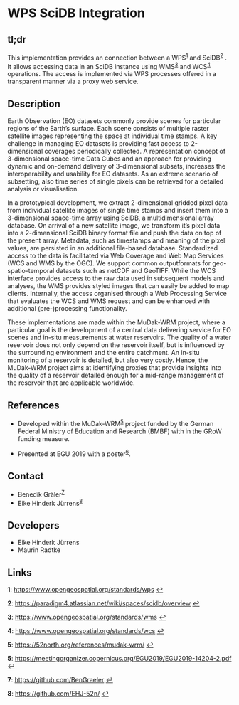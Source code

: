 # WPS SciDB Integration


## tl;dr

This implementation provides an connection between a
WPS<sup id="user-content-a1">[1](#user-content-f1)</sup>
and
SciDB<sup id="user-content-a2">[2](#user-content-f2)</sup>
. It allows accessing data in an SciDB instance using
WMS<sup id="user-content-a3">[3](#user-content-f3)</sup>
and
WCS<sup id="user-content-a4">[4](#user-content-f4)</sup>
operations. The access is implemented via WPS processes offered in a
transparent manner via a proxy web service.


## Description

Earth Observation (EO) datasets commonly provide scenes for particular
regions of the Earth’s surface. Each scene consists of multiple raster
satellite images representing the space at individual time stamps. A
key challenge in managing EO datasets is providing fast access to
2-dimensional coverages periodically collected. A representation concept
of 3-dimensional space-time Data Cubes and an approach for providing
dynamic and on-demand delivery of 3-dimensional subsets, increases the
interoperability and usability for EO datasets. As an extreme scenario of
subsetting, also time series of single pixels can be retrieved for a
detailed analysis or visualisation.


In a prototypical development, we extract 2-dimensional gridded pixel
data from individual satellite images of single time stamps and insert
them into a 3-dimensional space-time array using SciDB, a multidimensional
array database. On arrival of a new satellite image, we transform it’s
pixel data into a 2-dimensional SciDB binary format file and push the
data on top of the present array. Metadata, such as timestamps and meaning
of the pixel values, are persisted in an additional file-based database.
Standardized access to the data is facilitated via Web Coverage and Web
Map Services (WCS and WMS by the OGC). We support common outputformats for
geo-spatio-temporal datasets such as netCDF and GeoTIFF. While the WCS
interface provides access to the raw data used in subsequent models and
analyses, the WMS provides styled images that can easily be added to map
clients. Internally, the access organised through a Web Processing Service
that evaluates the WCS and WMS request and can be enhanced with additional
(pre-)processing functionality.


These implementations are made within the MuDak-WRM project, where a
particular goal is the development of a central data delivering service for
EO scenes and in-situ measurements at water reservoirs. The quality of a
water reservoir does not only depend on the reservoir itself, but is
influenced by the surrounding environment and the entire catchment. An
in-situ monitoring of a reservoir is detailed, but also very costly. Hence,
the MuDak-WRM project aims at identifying proxies that provide insights into
the quality of a reservoir detailed enough for a mid-range management of the
reservoir that are applicable worldwide.


## References

* Developed within the
  MuDak-WRM<sup id="user-content-a5">[5](#user-content-f5)</sup>
  project funded by the German Federal Ministry of Education and Research (BMBF)
  with in the GRoW funding measure.

* Presented at EGU 2019 with a
  poster<sup id="user-content-a6">[6](#user-content-f6)</sup>.


## Contact

* Benedik Gräler<sup id="user-content-a7">[7](#user-content-f7)</sup>
* Eike Hinderk Jürrens<sup id="user-content-a8">[8](#user-content-f8)</sup>


## Developers

* Eike Hinderk Jürrens
* Maurin Radtke


## Links

<b id="user-content-f1">1</b>: https://www.opengeospatial.org/standards/wps [↩](#user-content-a1)

<b id="user-content-f2">2</b>: https://paradigm4.atlassian.net/wiki/spaces/scidb/overview [↩](#user-content-a2)

<b id="user-content-f3">3</b>: https://www.opengeospatial.org/standards/wms [↩](#user-content-a3)

<b id="user-content-f4">4</b>: https://www.opengeospatial.org/standards/wcs [↩](#user-content-a4)

<b id="user-content-f5">5</b>: https://52north.org/references/mudak-wrm/ [↩](#user-content-a5)

<b id="user-content-f5">5</b>: https://meetingorganizer.copernicus.org/EGU2019/EGU2019-14204-2.pdf [↩](#user-content-a6)

<b id="user-content-f7">7</b>: https://github.com/BenGraeler [↩](#user-content-a7)

<b id="user-content-f8">8</b>: https://github.com/EHJ-52n/ [↩](#user-content-a8)
